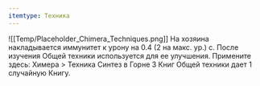 ```yaml
---
itemtype: Техника
---
```

![[Temp/Placeholder_Chimera_Techniques.png]]
На хозяина накладывается иммунитет к урону на 0.4 (2 на макс. ур.) с. После изучения Общей техники используется для ее улучшения. Примените здесь: Химера > Техника Синтез в Горне 3 Книг Общей техники дает 1 случайную Книгу.
